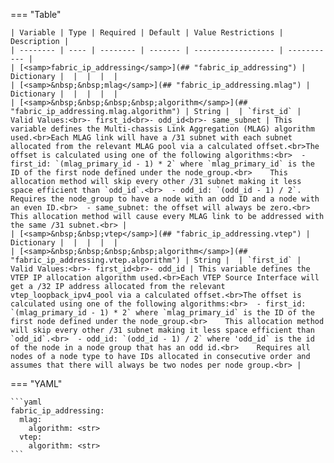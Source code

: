=== "Table"

    | Variable | Type | Required | Default | Value Restrictions | Description |
    | -------- | ---- | -------- | ------- | ------------------ | ----------- |
    | [<samp>fabric_ip_addressing</samp>](## "fabric_ip_addressing") | Dictionary |  |  |  |  |
    | [<samp>&nbsp;&nbsp;mlag</samp>](## "fabric_ip_addressing.mlag") | Dictionary |  |  |  |  |
    | [<samp>&nbsp;&nbsp;&nbsp;&nbsp;algorithm</samp>](## "fabric_ip_addressing.mlag.algorithm") | String |  | `first_id` | Valid Values:<br>- first_id<br>- odd_id<br>- same_subnet | This variable defines the Multi-chassis Link Aggregation (MLAG) algorithm used.<br>Each MLAG link will have a /31 subnet with each subnet allocated from the relevant MLAG pool via a calculated offset.<br>The offset is calculated using one of the following algorithms:<br>  - first_id: `(mlag_primary_id - 1) * 2` where `mlag_primary_id` is the ID of the first node defined under the node_group.<br>    This allocation method will skip every other /31 subnet making it less space efficient than `odd_id`.<br>  - odd_id: `(odd_id - 1) / 2`. Requires the node_group to have a node with an odd ID and a node with an even ID.<br>  - same_subnet: the offset will always be zero.<br>    This allocation method will cause every MLAG link to be addressed with the same /31 subnet.<br> |
    | [<samp>&nbsp;&nbsp;vtep</samp>](## "fabric_ip_addressing.vtep") | Dictionary |  |  |  |  |
    | [<samp>&nbsp;&nbsp;&nbsp;&nbsp;algorithm</samp>](## "fabric_ip_addressing.vtep.algorithm") | String |  | `first_id` | Valid Values:<br>- first_id<br>- odd_id | This variable defines the VTEP IP allocation algorithm used.<br>Each VTEP Source Interface will get a /32 IP address allocated from the relevant vtep_loopback_ipv4_pool via a calculated offset.<br>The offset is calculated using one of the following algorithms:<br>  - first_id: `(mlag_primary_id - 1) * 2` where `mlag_primary_id` is the ID of the first node defined under the node_group.<br>    This allocation method will skip every other /31 subnet making it less space efficient than `odd_id`.<br>  - odd_id: `(odd_id - 1) / 2` where 'odd_id` is the id of the node in a node group that has an odd id.<br>    Requires all nodes of a node type to have IDs allocated in consecutive order and assumes that there will always be two nodes per node group.<br> |

=== "YAML"

    ```yaml
    fabric_ip_addressing:
      mlag:
        algorithm: <str>
      vtep:
        algorithm: <str>
    ```
